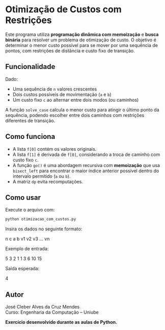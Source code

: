 # Otimização de Custos com Restrições

Este programa utiliza **programação dinâmica com memoização** e **busca binária** para resolver um problema de otimização de custo. O objetivo é determinar o menor custo possível para se mover por uma sequência de pontos, com restrições de distância e custo fixo de transição.

## Funcionalidade

Dado:

- Uma sequência de `n` valores crescentes
- Dois custos possíveis de movimentação (`a` e `b`)
- Um custo fixo `c` ao alternar entre dois modos (ou caminhos)

A função `solve_case` calcula o menor custo para atingir o último ponto da sequência, podendo escolher entre dois caminhos com restrições diferentes de transição.

## Como funciona

- A lista `f[0]` contém os valores originais.
- A lista `f[1]` é derivada de `f[0]`, considerando a troca de caminho com custo fixo `c`.
- A função `go()` é uma abordagem recursiva com **memoização** que usa `bisect_left` para encontrar o maior índice anterior possível dentro do intervalo permitido (`a` ou `b`).
- A matriz `dp` evita recomputações.

## Como usar

Execute o arquivo com:

```bash
python otimizacao_com_custos.py
```

Insira os dados no seguinte formato:

n c a b v1 v2 v3 ... vn

Exemplo de entrada:

5 3 2 1 1 3 6 10 15

Saída esperada:

4


## Autor
José Cleber Alves da Cruz Mendes  
Curso: Engenharia da Computação – Uniube



**Exercício desenvolvido durante as aulas de Python.**
